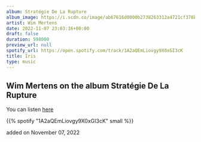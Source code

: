 ```yaml
---
album: Stratégie De La Rupture
album_image: https://i.scdn.co/image/ab67616d0000b2738263312a4721cf376b86c174
artist: Wim Mertens
date: 2022-11-07 23:03:16+00:00
draft: false
duration: 598000
preview_url: null
spotify_url: https://open.spotify.com/track/1A2aQEmLiovgy9X0xGI3cK
title: Iris
type: music
---
```



## Wim Mertens on the album Stratégie De La Rupture

You can listen [here](https://open.spotify.com/track/1A2aQEmLiovgy9X0xGI3cK)

{{% spotify "1A2aQEmLiovgy9X0xGI3cK" small %}}

added on November 07, 2022
